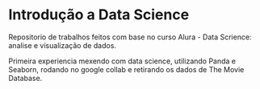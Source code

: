 # Introdução a Data Science

Repositorio de trabalhos feitos com base no curso Alura - Data Scrience: analise e visualização de dados.

Primeira experiencia mexendo com data science, utilizando Panda e Seaborn, rodando no google collab e retirando os dados de The Movie Database.

